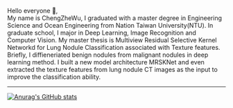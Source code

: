Hello everyone 👋,  
My name is ChengZheWu, I graduated with a master degree in Engineering Science and Ocean Engineering from Nation Taiwan University(NTU). In graduate school, I major in Deep Learning, Image Recognition and Computer Vision. My master thesis is Multiview Residual Selective Kernel Networkd for Lung Nodule Classification associated with Texture features. Briefly, I diffieneriated benign nodules from malignant nodules in deep learning method. I built a new model architecture MRSKNet and even extracted the texture features from lung nodule CT images as the input to improve the classification ability.  

  ---

[![Anurag's GitHub stats](https://github-readme-stats.vercel.app/api?username=ChengZheWu&theme=dark&show_icons=true)](https://github.com/anuraghazra/github-readme-stats)  
